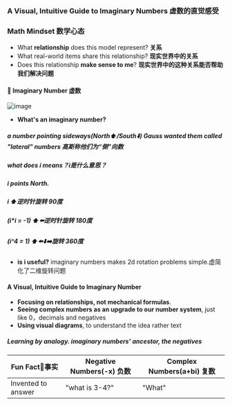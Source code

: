### A Visual, Intuitive Guide to Imaginary Numbers 虚数的直觉感受
### Math Mindset 数学心态
- What **relationship** does this model represent? **关系**
- What real-world items share this relationship? **现实世界中的关系**
- Does this relationship **make sense to me**? **现实世界中的这种关系能否帮助我们解决问题**

####  🌰 Imaginary Number 虚数
![image](https://user-images.githubusercontent.com/31954987/196034995-c03ee2fe-5391-4f15-9b52-9c03cbb3257d.png)
- **What's an imaginary number?**
##### a number pointing sideways(North⬆️/South⬇️) Gauss wanted them called "lateral" numbers 高斯称他们为“侧”向数
##### what does i means？i是什么意思？
##### i points North. 
##### i ⬆️逆时针旋转 90度
##### (i*i = -1) ⬆️⬅️逆时针旋转 180度
##### (i^4 = 1) ⬆️⬅️⬇️➡️旋转 360度
- **is i useful?** imaginary numbers makes 2d rotation problems simple.虚简化了二维旋转问题

####  A Visual, Intuitive Guide to Imaginary Number
- **Focusing on relationships, not mechanical formulas**.
- **Seeing complex numbers as an upgrade to our number system**, just like 0，decimals and negatives
- **Using visual diagrams**, to understand the idea rather text
##### Learning by analogy. imaginary numbers' ancestor, the negatives

|Fun Fact🤔事实 |Negative Numbers(-x) 负数   |Complex Numbers(a+bi) 复数  |
|--------------|---------------------------|----------------------------|
|Invented to answer|"what is 3-4?"|"What"


